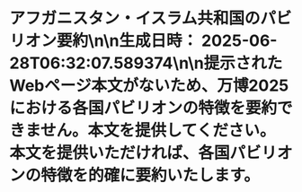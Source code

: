 # アフガニスタン・イスラム共和国のパビリオン要約\n\n**生成日時：** 2025-06-28T06:32:07.589374\n\n提示されたWebページ本文がないため、万博2025における各国パビリオンの特徴を要約できません。本文を提供してください。  本文を提供いただければ、各国パビリオンの特徴を的確に要約いたします。